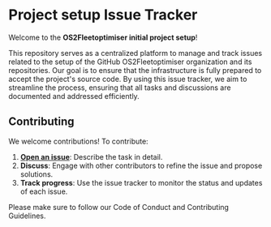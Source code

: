 # Project setup Issue Tracker

Welcome to the **OS2Fleetoptimiser initial project setup**!

This repository serves as a centralized platform to manage and track issues related to the setup of the GitHub OS2Fleetoptimiser organization and its repositories. Our goal is to ensure that the infrastructure is fully prepared to accept the project's source code. By using this issue tracker, we aim to streamline the process, ensuring that all tasks and discussions are documented and addressed efficiently.

## Contributing

We welcome contributions! To contribute:

1. [**Open an issue**](https://github.com/OS2fleetoptimiser/project-setup/issues): Describe the task in detail.
2. **Discuss**: Engage with other contributors to refine the issue and propose solutions.
3. **Track progress**: Use the issue tracker to monitor the status and updates of each issue.

Please make sure to follow our Code of Conduct and Contributing Guidelines.
